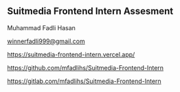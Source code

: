 ## Suitmedia Frontend Intern Assesment

Muhammad Fadli Hasan

winnerfadli999@gmail.com

https://suitmedia-frontend-intern.vercel.app/

https://github.com/mfadlihs/Suitmedia-Frontend-Intern

https://gitlab.com/mfadlihs/Suitmedia-Frontend-Intern

